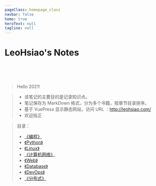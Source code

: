 ```yaml
---
pageClass: homepage_class
navbar: false
home: true
heroText: null
tagline: null
---
```


<h1 id="homepage_title">LeoHsiao's Notes</h1>

<br>
<br>
<br>

> Hello 2021!

> - 该笔记的主要目的是记录知识点。
> - 笔记保存为 MarkDown 格式，分为多个书籍，按章节目录排序。
> - 基于 VuePress 显示静态网站，访问 URL ：<http://leohsiao.com/>
> - 欢迎指正

> 目录：
> - [《编程》](Programming/index.md)
> - [《Python》](Python/index.md)
> - [《Linux》](Linux/index.md)
> - [《计算机网络》](Network/index.md)
> - [《Web》](Web/index.md)
> - [《Database》](Database/index.md)
> - [《DevOps》](DevOps/index.md)
> - [《分布式》](Distributed/index.md)

<br>
<br>
<br>

